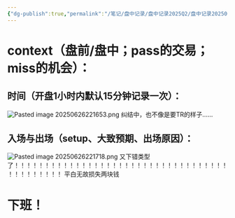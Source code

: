 ```yaml
---
{"dg-publish":true,"permalink":"/笔记/盘中记录/盘中记录2025Q2/盘中记录202506/20250626盘中记录/"}
---
```


# context（盘前/盘中；pass的交易；miss的机会）：
## 时间（开盘1小时内默认15分钟记录一次）：
![Pasted image 20250626221653.png](/img/user/%E5%9B%BE%E7%89%87%E5%AD%98%E6%94%BE%E5%9C%B0/Pasted%20image%2020250626221653.png)
纠结中，也不像是要TR的样子……

## 入场与出场（setup、大致预期、出场原因）：
![Pasted image 20250626221718.png](/img/user/%E5%9B%BE%E7%89%87%E5%AD%98%E6%94%BE%E5%9C%B0/Pasted%20image%2020250626221718.png)
又下错类型了！！！！！！！！！！！！！！！！！！！！！！！！！！！！！！！！！！！！！！！！！！！！
平白无故损失两块钱


# 下班！